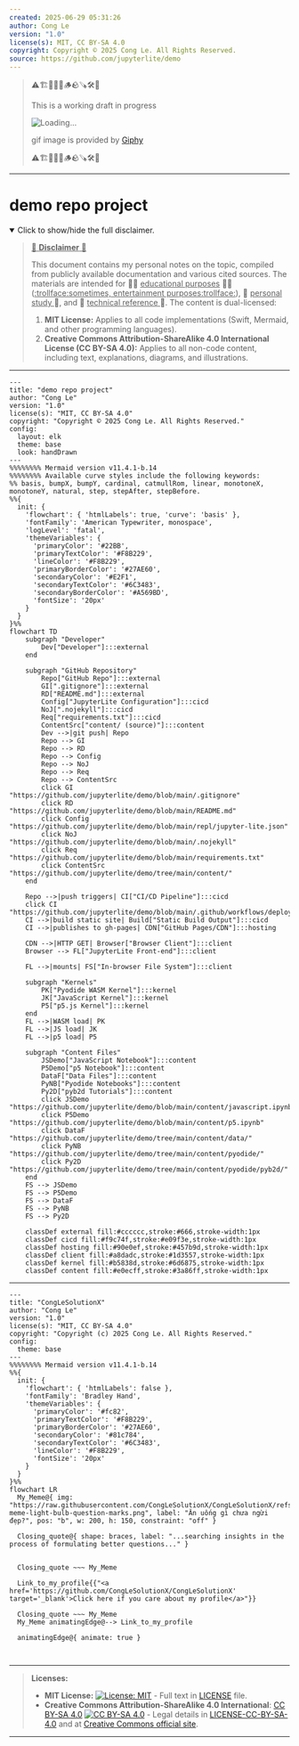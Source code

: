 ```yaml
---
created: 2025-06-29 05:31:26
author: Cong Le
version: "1.0"
license(s): MIT, CC BY-SA 4.0
copyright: Copyright © 2025 Cong Le. All Rights Reserved.
source: https://github.com/jupyterlite/demo
---
```



> ⚠️🏗️🚧🦺🧱🪵🪨🪚🛠️👷
> 
> This is a working draft in progress
> 
> ![Loading...](https://media0.giphy.com/media/v1.Y2lkPTc5MGI3NjExazAwamRhNXdhNXc2YW41b3VtcDFnOWliOHJ4dGt4MGp1aDRtamM0bSZlcD12MV9pbnRlcm5hbF9naWZfYnlfaWQmY3Q9Zw/bnC70HkiVrZEheSeYS/giphy.gif)
>
> gif image is provided by [Giphy](https://giphy.com)
> 
> ⚠️🏗️🚧🦺🧱🪵🪨🪚🛠️👷


----




# demo repo project
<details open>
<summary>Click to show/hide the full disclaimer.</summary>
   
> <ins>📢 **Disclaimer** 🚨</ins>
>
> This document contains my personal notes on the topic,
> compiled from publicly available documentation and various cited sources.
> The materials are intended for 👨‍🎓 <ins>educational purposes</ins> 👨‍🎓 (<ins>:trollface:sometimes, entertainment purposes:trollface:</ins>), 📖 <ins> personal study </ins> 📖, and 🔖 <ins> technical reference </ins> 🔖.
> The content is dual-licensed:
> 1. **MIT License:** Applies to all code implementations (Swift, Mermaid, and other programming languages).
> 2. **Creative Commons Attribution-ShareAlike 4.0 International License (CC BY-SA 4.0):** Applies to all non-code content, including text, explanations, diagrams, and illustrations.

</details>



---

```mermaid
---
title: "demo repo project"
author: "Cong Le"
version: "1.0"
license(s): "MIT, CC BY-SA 4.0"
copyright: "Copyright © 2025 Cong Le. All Rights Reserved."
config:
  layout: elk
  theme: base
  look: handDrawn
---
%%%%%%%% Mermaid version v11.4.1-b.14
%%%%%%%% Available curve styles include the following keywords:
%% basis, bumpX, bumpY, cardinal, catmullRom, linear, monotoneX, monotoneY, natural, step, stepAfter, stepBefore.
%%{
  init: {
    'flowchart': { 'htmlLabels': true, 'curve': 'basis' },
    'fontFamily': 'American Typewriter, monospace',
    'logLevel': 'fatal',
    'themeVariables': {
      'primaryColor': '#22BB',
      'primaryTextColor': '#F8B229',
      'lineColor': '#F8B229',
      'primaryBorderColor': '#27AE60',
      'secondaryColor': '#E2F1',
      'secondaryTextColor': '#6C3483',
      'secondaryBorderColor': '#A569BD',
      'fontSize': '20px'
    }
  }
}%%
flowchart TD
    subgraph "Developer"
        Dev["Developer"]:::external
    end

    subgraph "GitHub Repository"
        Repo["GitHub Repo"]:::external
        GI[".gitignore"]:::external
        RD["README.md"]:::external
        Config["JupyterLite Configuration"]:::cicd
        NoJ[".nojekyll"]:::cicd
        Req["requirements.txt"]:::cicd
        ContentSrc["content/ (source)"]:::content
        Dev -->|git push| Repo
        Repo --> GI
        Repo --> RD
        Repo --> Config
        Repo --> NoJ
        Repo --> Req
        Repo --> ContentSrc
        click GI "https://github.com/jupyterlite/demo/blob/main/.gitignore"
        click RD "https://github.com/jupyterlite/demo/blob/main/README.md"
        click Config "https://github.com/jupyterlite/demo/blob/main/repl/jupyter-lite.json"
        click NoJ "https://github.com/jupyterlite/demo/blob/main/.nojekyll"
        click Req "https://github.com/jupyterlite/demo/blob/main/requirements.txt"
        click ContentSrc "https://github.com/jupyterlite/demo/tree/main/content/"
    end

    Repo -->|push triggers| CI["CI/CD Pipeline"]:::cicd
    click CI "https://github.com/jupyterlite/demo/blob/main/.github/workflows/deploy.yml"
    CI -->|build static site| Build["Static Build Output"]:::cicd
    CI -->|publishes to gh-pages| CDN["GitHub Pages/CDN"]:::hosting

    CDN -->|HTTP GET| Browser["Browser Client"]:::client
    Browser --> FL["JupyterLite Front-end"]:::client

    FL -->|mounts| FS["In-browser File System"]:::client

    subgraph "Kernels"
        PK["Pyodide WASM Kernel"]:::kernel
        JK["JavaScript Kernel"]:::kernel
        P5["p5.js Kernel"]:::kernel
    end
    FL -->|WASM load| PK
    FL -->|JS load| JK
    FL -->|p5 load| P5

    subgraph "Content Files"
        JSDemo["JavaScript Notebook"]:::content
        P5Demo["p5 Notebook"]:::content
        DataF["Data Files"]:::content
        PyNB["Pyodide Notebooks"]:::content
        Py2D["pyb2d Tutorials"]:::content
        click JSDemo "https://github.com/jupyterlite/demo/blob/main/content/javascript.ipynb"
        click P5Demo "https://github.com/jupyterlite/demo/blob/main/content/p5.ipynb"
        click DataF "https://github.com/jupyterlite/demo/tree/main/content/data/"
        click PyNB "https://github.com/jupyterlite/demo/tree/main/content/pyodide/"
        click Py2D "https://github.com/jupyterlite/demo/tree/main/content/pyodide/pyb2d/"
    end
    FS --> JSDemo
    FS --> P5Demo
    FS --> DataF
    FS --> PyNB
    FS --> Py2D

    classDef external fill:#cccccc,stroke:#666,stroke-width:1px
    classDef cicd fill:#f9c74f,stroke:#e09f3e,stroke-width:1px
    classDef hosting fill:#90e0ef,stroke:#457b9d,stroke-width:1px
    classDef client fill:#a8dadc,stroke:#1d3557,stroke-width:1px
    classDef kernel fill:#b5838d,stroke:#6d6875,stroke-width:1px
    classDef content fill:#e0ecff,stroke:#3a86ff,stroke-width:1px

```

-----

<!-- 
```mermaid
%% Current Mermaid version
info
```  -->


```mermaid
---
title: "CongLeSolutionX"
author: "Cong Le"
version: "1.0"
license(s): "MIT, CC BY-SA 4.0"
copyright: "Copyright (c) 2025 Cong Le. All Rights Reserved."
config:
  theme: base
---
%%%%%%%% Mermaid version v11.4.1-b.14
%%{
  init: {
    'flowchart': { 'htmlLabels': false },
    'fontFamily': 'Bradley Hand',
    'themeVariables': {
      'primaryColor': '#fc82',
      'primaryTextColor': '#F8B229',
      'primaryBorderColor': '#27AE60',
      'secondaryColor': '#81c784',
      'secondaryTextColor': '#6C3483',
      'lineColor': '#F8B229',
      'fontSize': '20px'
    }
  }
}%%
flowchart LR
  My_Meme@{ img: "https://raw.githubusercontent.com/CongLeSolutionX/CongLeSolutionX/refs/heads/main/assets/images/My-meme-light-bulb-question-marks.png", label: "Ăn uống gì chưa ngừi đẹp?", pos: "b", w: 200, h: 150, constraint: "off" }

  Closing_quote@{ shape: braces, label: "...searching insights in the process of formulating better questions..." }
    

  Closing_quote ~~~ My_Meme
    
  Link_to_my_profile{{"<a href='https://github.com/CongLeSolutionX/CongLeSolutionX' target='_blank'>Click here if you care about my profile</a>"}}

  Closing_quote ~~~ My_Meme
  My_Meme animatingEdge@--> Link_to_my_profile
  
  animatingEdge@{ animate: true }



```

---
>**Licenses:**
>
>- **MIT License:**  [![License: MIT](https://img.shields.io/badge/License-MIT-yellow.svg)](LICENSE) - Full text in [LICENSE](LICENSE) file.
>- **Creative Commons Attribution-ShareAlike 4.0 International**: [CC BY-SA 4.0](https://creativecommons.org/licenses/by-sa/4.0/) [![CC BY-SA 4.0](https://licensebuttons.net/l/by-sa/4.0/88x31.png)](https://creativecommons.org/licenses/by-sa/4.0/) - Legal details in [LICENSE-CC-BY-SA-4.0](THE_PAST/LICENSE-CC-BY-SA-4.0) and at [Creative Commons official site](https://creativecommons.org/licenses/by-sa/4.0/).
>
---
